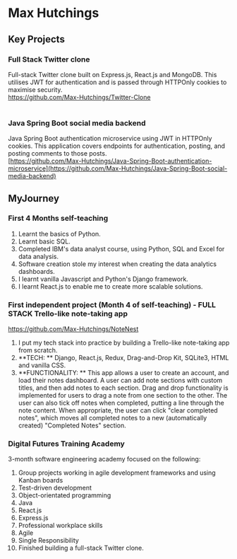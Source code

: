 # Max Hutchings
## Key Projects
### Full Stack Twitter clone 

Full-stack Twitter clone built on Express.js, React.js and MongoDB. This utilises JWT for authentication and is passed through HTTPOnly cookies to maximise security.
<br> https://github.com/Max-Hutchings/Twitter-Clone <br>
<br>
### Java Spring Boot social media backend

Java Spring Boot authentication microservice using JWT in HTTPOnly cookies. This application covers endpoints for authentication, posting, and posting comments to those posts.
<br> [https://github.com/Max-Hutchings/Java-Spring-Boot-authentication-microservice](https://github.com/Max-Hutchings/Java-Spring-Boot-social-media-backend)  <br>


## MyJourney
### First 4 Months self-teaching
1. Learnt the basics of Python.
2. Learnt basic SQL.
3. Completed IBM's data analyst course, using Python, SQL and Excel for data analysis.
4. Software creation stole my interest when creating the data analytics dashboards.
5. I learnt vanilla Javascript and Python's Django framework.
6. I learnt React.js to enable me to create more scalable solutions.
### First independent project (Month 4 of self-teaching) - FULL STACK Trello-like note-taking app
https://github.com/Max-Hutchings/NoteNest 
1. I put my tech stack into practice by building a Trello-like note-taking app from scratch.
2. **TECH: ** Django, React.js, Redux, Drag-and-Drop Kit,  SQLite3, HTML and vanilla CSS.
3. **FUNCTIONALITY: ** This app allows a user to create an account, and load their notes dashboard. A user can add note sections with custom titles, and then add notes to each section. Drag and drop functionality is implemented for users to drag a note from one section to the other. The user can also tick off notes when completed, putting a line through the note content. When appropriate, the user can click "clear completed notes", which moves all completed notes to a new (automatically created) "Completed Notes" section.

### Digital Futures Training Academy
3-month software engineering academy focused on the following:
1. Group projects working in agile development frameworks and using Kanban boards
2. Test-driven development
3. Object-orientated programming
4. Java
5. React.js
6. Express.js
7. Professional workplace skills
8. Agile
9. Single Responsibility
10. Finished building a full-stack Twitter clone.
